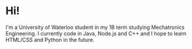 # Hi!
I'm a University of Waterloo student in my 1B term studying Mechatronics Engineering. I currently code in Java, Node.js and C++ and I hope to learn HTML/CSS and Python in the future.
